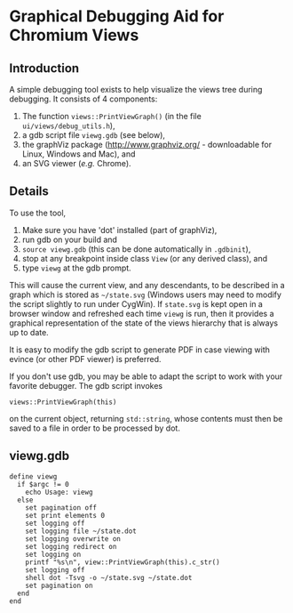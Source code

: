 # Graphical Debugging Aid for Chromium Views

## Introduction

A simple debugging tool exists to help visualize the views tree during
debugging. It consists of 4 components:

1.  The function `views::PrintViewGraph()` (in the file
    `ui/views/debug_utils.h`),
1.  a gdb script file `viewg.gdb` (see below),
1.  the graphViz package (http://www.graphviz.org/ - downloadable for Linux,
    Windows and Mac), and
1.  an SVG viewer (_e.g._ Chrome).

## Details

To use the tool,

1.  Make sure you have 'dot' installed (part of graphViz),
1.  run gdb on your build and
1.  `source viewg.gdb` (this can be done automatically in `.gdbinit`),
1.  stop at any breakpoint inside class `View` (or any derived class), and
1.  type `viewg` at the gdb prompt.

This will cause the current view, and any descendants, to be described in a
graph which is stored as `~/state.svg` (Windows users may need to modify the
script slightly to run under CygWin). If `state.svg` is kept open in a browser
window and refreshed each time `viewg` is run, then it provides a graphical
representation of the state of the views hierarchy that is always up to date.

It is easy to modify the gdb script to generate PDF in case viewing with evince
(or other PDF viewer) is preferred.

If you don't use gdb, you may be able to adapt the script to work with your
favorite debugger. The gdb script invokes

    views::PrintViewGraph(this)

on the current object, returning `std::string`, whose contents must then be
saved to a file in order to be processed by dot.

## viewg.gdb

```
define viewg
  if $argc != 0
    echo Usage: viewg
  else
    set pagination off
    set print elements 0
    set logging off
    set logging file ~/state.dot
    set logging overwrite on
    set logging redirect on
    set logging on
    printf "%s\n", view::PrintViewGraph(this).c_str()
    set logging off
    shell dot -Tsvg -o ~/state.svg ~/state.dot
    set pagination on
  end
end
```
